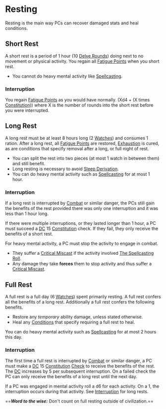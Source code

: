 # Resting

Resting is the main way PCs can recover damaged stats and heal conditions.

## Short Rest

A short rest is a period of 1 hour (10 [Delve Rounds](Round.md#Delve%20Round)) doing next to no movement or physical activity. You regain all [Fatigue Points](../Player%20Characters/Derived%20Statistics/Fatigue%20Points.md) when you short rest.

- You cannot do heavy mental activity like [Spellcasting](../Magic/Spellcasting/Spellcasting.md).

### Interruption

You regain [Fatigue Points](../Player%20Characters/Derived%20Statistics/Fatigue%20Points.md) as you would have normally. (Xd4 + (X times [Constitution](../Player%20Characters/Chosen%20Statistics/Constitution.md))) where X is the number of rounds into the short rest before you were interrupted.

## Long Rest

A long rest must be at least 8 hours long (2 [Watches](Watches.md)) and consumes 1 ration. After a long rest, all [Fatigue Points](../Player%20Characters/Derived%20Statistics/Fatigue%20Points.md) are restored, [Exhaustion](../Conditions/Exhausted.md) is cured, as are conditions that specify removal after a long, or full night of rest.

- You can split the rest into two pieces (at most 1 watch in between them) and still benefit.
- Long resting is necessary to avoid [Sleep Derivation](../Hazards/Biological.md#Sleep%20Derivation).
- You can do heavy mental activity such as [Spellcasting](../Magic/Spellcasting/Spellcasting.md) for at most 1 hour.

### Interruption

If a long rest is interrupted by [Combat](Combat.md) or similar danger, the PCs still gain the benefits of the rest provided there was only one interruption and it was less than 1 hour long.

If there were multiple interruptions, or they lasted longer than 1 hour, a PC must succeed a [DC](DC.md) 15 [Constitution](../Player%20Characters/Chosen%20Statistics/Constitution.md) check. If they fail, they only receive the benefits of a short rest.

For heavy mental activity, a PC must stop the activity to engage in combat.

- They suffer a [Critical Miscast](Dice%20Rolls/Critical%20Miscast.md) if the activity involved [The Spellcasting Roll](../Magic/Spellcasting/Spellcasting.md#The%20Spellcasting%20Roll).
- Any damage they take **forces** them to stop activity and thus suffer a [Critical Miscast](Dice%20Rolls/Critical%20Miscast.md).

## Full Rest

A full rest is a full day (6 [Watches](Watches.md)) spent primarily resting. A full rest confers all the benefits of a long rest. Additionally a full rest confers the following benefits.

- Restore any *temporary* ability damage, unless stated otherwise.
- Heal any [Conditions](../Conditions/!Conditions.md) that specify requiring a full rest to heal.

You can do heavy mental activity such as [Spellcasting](../Magic/Spellcasting/Spellcasting.md) for at most 2 hours this day.

### Interruption

The first time a full rest is interrupted by [Combat](Combat.md) or similar danger, a PC must make a [DC](DC.md) 15 [Constitution](../Player%20Characters/Chosen%20Statistics/Constitution.md) [Check](Check.md) to receive the benefits of the rest. The [DC](DC.md) increases by 5 per subsequent interruption. On a failed check the PC can only receive the benefits of a long rest until the next day.

If a PC was engaged in mental activity roll a d6 for each activity. On a 1, the interruption occurs during that activity. See [Interruption](Resting.md#Interruption) for long rests.

==***Word to the wise:*** Don't count on full resting outside of civilization.==
